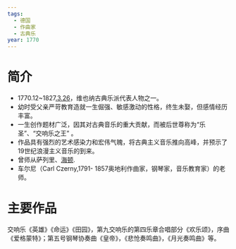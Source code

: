 ```yaml
---
tags:
  - 德国
  - 作曲家
  - 古典乐
year: 1770
---
```

# 简介

- 1770.12~1827[.3.26](2024-03-26.md)，维也纳古典乐派代表人物之一。
- 幼时受父亲严苛教育造就一生倔强、敏感激动的性格，终生未娶，但感情经历丰富。
- 一生创作题材广泛，因其对古典音乐的重大贡献，而被后世尊称为“乐圣”、“交响乐之王” 。
- 作品具有强烈的艺术感染力和宏伟气魄，将古典主义音乐推向高峰，并预示了19世纪浪漫主义音乐的到来。
- 曾师从萨列里、[海顿](海顿.md).
- 车尔尼（Carl Czerny,1791- 1857奥地利作曲家，钢琴家，音乐教育家）的老师。

# 主要作品

交响乐《英雄》《命运》《田园》，第九交响乐的第四乐章合唱部分《欢乐颂》，序曲《爱格蒙特》；第五号钢琴协奏曲《皇帝》，《悲怆奏鸣曲》，《月光奏鸣曲》等。